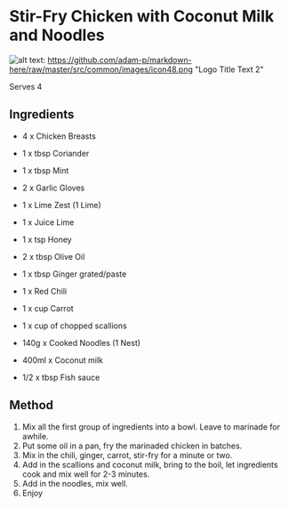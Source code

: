 # Stir-Fry Chicken with Coconut Milk and Noodles

![alt text][image]: https://github.com/adam-p/markdown-here/raw/master/src/common/images/icon48.png "Logo Title Text 2"

[image]: https://tz-recipes.s3-eu-west-1.amazonaws.com/images/stir-fry-chicken-with-coconut-milk-and-noodles.jpg

Serves 4

## Ingredients

* 4 x Chicken Breasts
* 1 x tbsp Coriander
* 1 x tbsp Mint
* 2 x Garlic Gloves
* 1 x Lime Zest (1 Lime)
* 1 x Juice Lime
* 1 x tsp Honey
* 2 x tbsp Olive Oil

* 1 x tbsp Ginger grated/paste
* 1 x Red Chili
* 1 x cup Carrot
* 1 x cup of chopped scallions
* 140g x Cooked Noodles (1 Nest)
* 400ml x Coconut milk
* 1/2 x tbsp Fish sauce

## Method

1. Mix all the first group of ingredients into a bowl. Leave to marinade for awhile.
2. Put some oil in a pan, fry the marinaded chicken in batches.
3. Mix in the chili, ginger, carrot, stir-fry for a minute or two.
4. Add in the scallions and coconut milk, bring to the boil, let ingredients cook and mix well for 2-3 minutes.
5. Add in the noodles, mix well.
6. Enjoy

